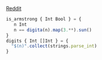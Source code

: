 [Reddit](https://www.reddit.com/r/ProgrammingLanguages/comments/176it3o/showcase_your_lang_by_sharing_an_armstrong_number)

```js
is_armstrong { Int Bool } = {
   n Int
   n == digita(n).map(3.**).sun()
}
digits { Int []Int } = {
  "$(n)".collect(strings.parse_int)
}
```



